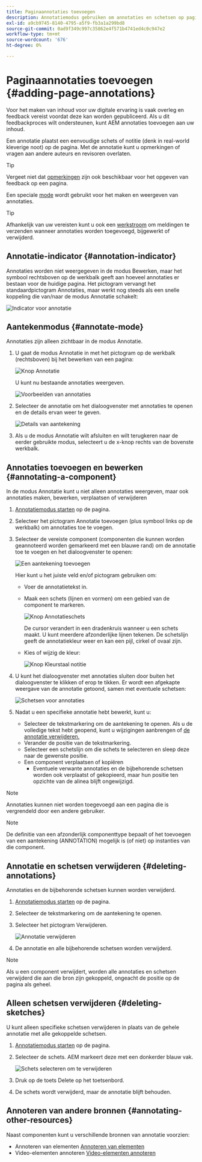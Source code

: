 ```yaml
---
title: Paginaannotaties toevoegen
description: Annotatiemodus gebruiken om annotaties en schetsen op pagina's te laten zoals u notities gebruikt om het revisieproces van de inhoud te begeleiden
exl-id: a9cb9745-8140-4795-a5f9-fb3a1a299bd8
source-git-commit: 0ad9f349c997c35862e4f571b4741ed4c0c947e2
workflow-type: tm+mt
source-wordcount: '676'
ht-degree: 0%

---
```


# Paginaannotaties toevoegen {#adding-page-annotations}

Voor het maken van inhoud voor uw digitale ervaring is vaak overleg en feedback vereist voordat deze kan worden gepubliceerd. Als u dit feedbackproces wilt ondersteunen, kunt AEM annotaties toevoegen aan uw inhoud.

Een annotatie plaatst een eenvoudige schets of notitie (denk in real-world kleverige noot) op de pagina. Met de annotatie kunt u opmerkingen of vragen aan andere auteurs en revisoren overlaten.

>[!TIP]
>
>Vergeet niet dat [opmerkingen](/help/sites-cloud/authoring/getting-started/basic-handling.md#timeline) zijn ook beschikbaar voor het opgeven van feedback op een pagina.

Een speciale [mode](/help/sites-cloud/authoring/fundamentals/environment-tools.md#page-modes) wordt gebruikt voor het maken en weergeven van annotaties.

>[!TIP]
>
>Afhankelijk van uw vereisten kunt u ook een [werkstroom](/help/sites-cloud/authoring/workflows/overview.md) om meldingen te verzenden wanneer annotaties worden toegevoegd, bijgewerkt of verwijderd.

## Annotatie-indicator {#annotation-indicator}

Annotaties worden niet weergegeven in de modus Bewerken, maar het symbool rechtsboven op de werkbalk geeft aan hoeveel annotaties er bestaan voor de huidige pagina. Het pictogram vervangt het standaardpictogram Annotaties, maar werkt nog steeds als een snelle koppeling die van/naar de modus Annotatie schakelt:

![Indicator voor annotatie](/help/sites-cloud/authoring/assets/annotation-indicator.png)

## Aantekenmodus {#annotate-mode}

Annotaties zijn alleen zichtbaar in de modus Annotatie.

1. U gaat de modus Annotatie in met het pictogram op de werkbalk (rechtsboven) bij het bewerken van een pagina:

   ![Knop Annotatie](/help/sites-cloud/authoring/assets/annotations.png)

   U kunt nu bestaande annotaties weergeven.

   ![Voorbeelden van annotaties](/help/sites-cloud/authoring/assets/annotation-sketches.png)

1. Selecteer de annotatie om het dialoogvenster met annotaties te openen en de details ervan weer te geven.

   ![Details van aantekening](/help/sites-cloud/authoring/assets/annotation-adding.png)

1. Als u de modus Annotatie wilt afsluiten en wilt terugkeren naar de eerder gebruikte modus, selecteert u de x-knop rechts van de bovenste werkbalk.

## Annotaties toevoegen en bewerken {#annotating-a-component}

In de modus Annotatie kunt u niet alleen annotaties weergeven, maar ook annotaties maken, bewerken, verplaatsen of verwijderen

1. [Annotatiemodus starten](#annotate-mode) op de pagina.

1. Selecteer het pictogram Annotatie toevoegen (plus symbool links op de werkbalk) om annotaties toe te voegen.

1. Selecteer de vereiste component (componenten die kunnen worden geannoteerd worden gemarkeerd met een blauwe rand) om de annotatie toe te voegen en het dialoogvenster te openen:

   ![Een aantekening toevoegen](/help/sites-cloud/authoring/assets/annotation-adding.png)

   Hier kunt u het juiste veld en/of pictogram gebruiken om:

   * Voer de annotatietekst in.
   * Maak een schets (lijnen en vormen) om een gebied van de component te markeren.

     ![Knop Annotatieschets](/help/sites-cloud/authoring/assets/annotation-sketch.png)

     De cursor verandert in een dradenkruis wanneer u een schets maakt. U kunt meerdere afzonderlijke lijnen tekenen. De schetslijn geeft de annotatiekleur weer en kan een pijl, cirkel of ovaal zijn.

   * Kies of wijzig de kleur:

     ![Knop Kleurstaal notitie](/help/sites-cloud/authoring/assets/annotation-color-swatch.png)

1. U kunt het dialoogvenster met annotaties sluiten door buiten het dialoogvenster te klikken of erop te tikken. Er wordt een afgekapte weergave van de annotatie getoond, samen met eventuele schetsen:

   ![Schetsen voor annotaties](/help/sites-cloud/authoring/assets/annotation-sketches.png)

1. Nadat u een specifieke annotatie hebt bewerkt, kunt u:

   * Selecteer de tekstmarkering om de aantekening te openen. Als u de volledige tekst hebt geopend, kunt u wijzigingen aanbrengen of [de annotatie verwijderen.](#deleting-annotations)
   * Verander de positie van de tekstmarkering.
   * Selecteer een schetslijn om die schets te selecteren en sleep deze naar de gewenste positie.
   * Een component verplaatsen of kopiëren
      * Eventuele verwante annotaties en de bijbehorende schetsen worden ook verplaatst of gekopieerd, maar hun positie ten opzichte van de alinea blijft ongewijzigd.


>[!NOTE]
>
>Annotaties kunnen niet worden toegevoegd aan een pagina die is vergrendeld door een andere gebruiker.

>[!NOTE]
>
>De definitie van een afzonderlijk componenttype bepaalt of het toevoegen van een aantekening (ANNOTATION) mogelijk is (of niet) op instanties van die component.

## Annotatie en schetsen verwijderen {#deleting-annotations}

Annotaties en de bijbehorende schetsen kunnen worden verwijderd.

1. [Annotatiemodus starten](#annotate-mode) op de pagina.

1. Selecteer de tekstmarkering om de aantekening te openen.

1. Selecteer het pictogram Verwijderen.

   ![Annotatie verwijderen](/help/sites-cloud/authoring/assets/annotation-delete.png)

1. De annotatie en alle bijbehorende schetsen worden verwijderd.

>[!NOTE]
>
>Als u een component verwijdert, worden alle annotaties en schetsen verwijderd die aan die bron zijn gekoppeld, ongeacht de positie op de pagina als geheel.

## Alleen schetsen verwijderen {#deleting-sketches}

U kunt alleen specifieke schetsen verwijderen in plaats van de gehele annotatie met alle gekoppelde schetsen.

1. [Annotatiemodus starten](#annotate-mode) op de pagina.

1. Selecteer de schets. AEM markeert deze met een donkerder blauw vak.

   ![Schets selecteren om te verwijderen](/help/sites-cloud/authoring/assets/annotation-sketch-delete.png)

1. Druk op de toets Delete op het toetsenbord.

1. De schets wordt verwijderd, maar de annotatie blijft behouden.

## Annoteren van andere bronnen {#annotating-other-resources}

Naast componenten kunt u verschillende bronnen van annotatie voorzien:

* Annoteren van elementen [Annoteren van elementen](/help/assets/manage-digital-assets.md#annotating)
* Video-elementen annoteren [Video-elementen annoteren](/help/assets/manage-video-assets.md#annotate-video-assets)
